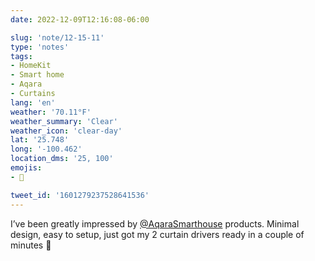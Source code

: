 ```yaml
---
date: 2022-12-09T12:16:08-06:00

slug: 'note/12-15-11'
type: 'notes'
tags:
- HomeKit
- Smart home
- Aqara
- Curtains
lang: 'en'
weather: '70.11°F'
weather_summary: 'Clear'
weather_icon: 'clear-day'
lat: '25.748'
long: '-100.462'
location_dms: '25, 100'
emojis:
- 🤩

tweet_id: '1601279237528641536'
---
```

I’ve been greatly impressed by [@AqaraSmarthouse](https://twitter.com/@AqaraSmarthouse) products. Minimal design, easy to setup, just got my 2 curtain drivers ready in a couple of minutes 🤩